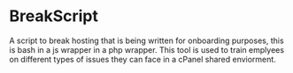 # BreakScript
A script to break hosting that is being written for onboarding purposes, this is bash in a js wrapper in a php wrapper. This tool is used to train emplyees on different types of issues they can face in a cPanel shared enviorment. 
